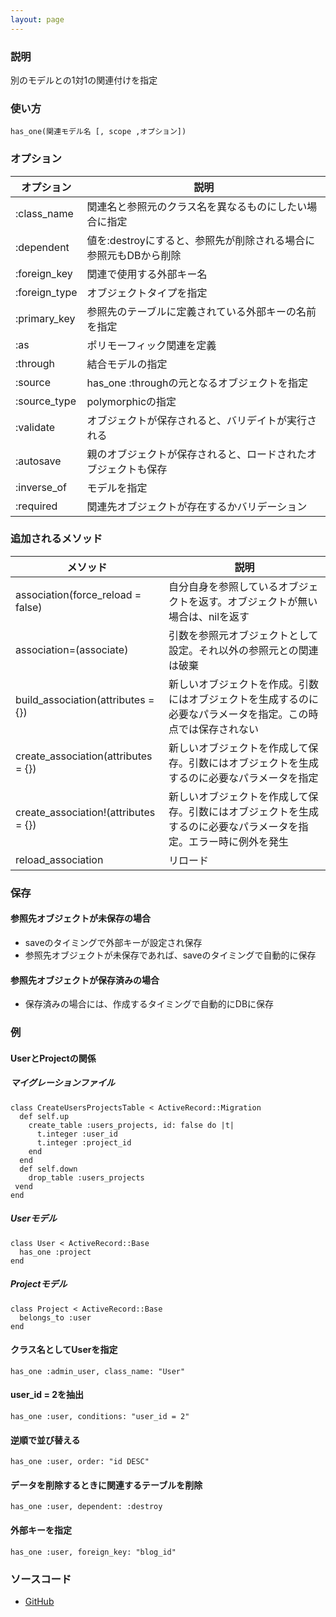 ```yaml
---
layout: page
---
```

### 説明
別のモデルとの1対1の関連付けを指定

### 使い方
    has_one(関連モデル名 [, scope ,オプション])

### オプション

オプション      | 説明
------------- | ----------------------------------------
:class_name   | 関連名と参照元のクラス名を異なるものにしたい場合に指定
:dependent    | 値を:destroyにすると、参照先が削除される場合に参照元もDBから削除
:foreign_key  | 関連で使用する外部キー名
:foreign_type | オブジェクトタイプを指定
:primary_key  | 参照先のテーブルに定義されている外部キーの名前を指定
:as           | ポリモーフィック関連を定義
:through      | 結合モデルの指定
:source       | has_one :throughの元となるオブジェクトを指定
:source_type  | polymorphicの指定
:validate     | オブジェクトが保存されると、バリデイトが実行される
:autosave     | 親のオブジェクトが保存されると、ロードされたオブジェクトも保存
:inverse_of   | モデルを指定
:required     | 関連先オブジェクトが存在するかバリデーション

### 追加されるメソッド

メソッド                               | 説明
------------------------------------ | -------------------------------------------------------------
association(force_reload = false)    | 自分自身を参照しているオブジェクトを返す。オブジェクトが無い場合は、nilを返す
association=(associate)              | 引数を参照元オブジェクトとして設定。それ以外の参照元との関連は破棄
build_association(attributes = {})   | 新しいオブジェクトを作成。引数にはオブジェクトを生成するのに必要なパラメータを指定。この時点では保存されない
create_association(attributes = {})  | 新しいオブジェクトを作成して保存。引数にはオブジェクトを生成するのに必要なパラメータを指定
create_association!(attributes = {}) | 新しいオブジェクトを作成して保存。引数にはオブジェクトを生成するのに必要なパラメータを指定。エラー時に例外を発生
reload_association                   | リロード

### 保存
#### 参照先オブジェクトが未保存の場合
* saveのタイミングで外部キーが設定され保存
* 参照先オブジェクトが未保存であれば、saveのタイミングで自動的に保存

#### 参照先オブジェクトが保存済みの場合
* 保存済みの場合には、作成するタイミングで自動的にDBに保存

### 例
#### UserとProjectの関係
##### マイグレーションファイル
    class CreateUsersProjectsTable < ActiveRecord::Migration
      def self.up
        create_table :users_projects, id: false do |t|
          t.integer :user_id
          t.integer :project_id
        end
      end
      def self.down
        drop_table :users_projects
     vend
    end

##### Userモデル
    class User < ActiveRecord::Base
      has_one :project
    end

##### Projectモデル
    class Project < ActiveRecord::Base
      belongs_to :user
    end

#### クラス名としてUserを指定
    has_one :admin_user, class_name: "User"

#### user_id = 2を抽出
    has_one :user, conditions: "user_id = 2"

#### 逆順で並び替える
    has_one :user, order: "id DESC"

#### データを削除するときに関連するテーブルを削除
    has_one :user, dependent: :destroy

#### 外部キーを指定
    has_one :user, foreign_key: "blog_id"

### ソースコード
* [GitHub](https://github.com/rails/rails/blob/f33d52c95217212cbacc8d5e44b5a8e3cdc6f5b3/activerecord/lib/active_record/associations.rb#L1510)